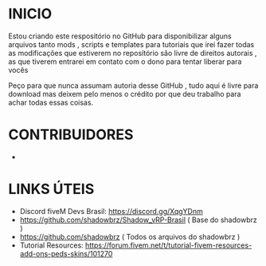 # INICIO
Estou criando este respositório no GitHub para disponibilizar alguns arquivos tanto mods , scripts e templates para tutoriais que irei fazer
todas as modificações que estiverem no reposítório são livre de direitos autorais , as que tiverem entrarei em contato com o dono para tentar liberar para vocês

Peço para que nunca assumam autoria desse GitHub , tudo aqui é livre para download mas deixem pelo menos o crédito por que deu trabalho 
para achar todas essas coisas.

# CONTRIBUIDORES

-

# LINKS ÚTEIS
- Discord fiveM Devs Brasil: https://discord.gg/XqgYDnm
- https://github.com/shadowbrz/Shadow_vRP-Brasil ( Base do shadowbrz )
- https://github.com/shadowbrz ( Todos os arquivos do shadowbrz )
- Tutorial Resources: https://forum.fivem.net/t/tutorial-fivem-resources-add-ons-peds-skins/101270
